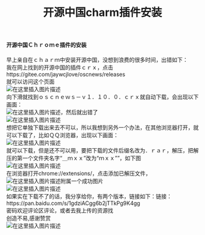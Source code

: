﻿---
title: 开源中国charm插件安装
categories:
- 插件
- 安装教程
tags:
- 开源中国
- charm插件
top_img: https://mp-6fc29f3f-14dc-4d29-99e1-a8caab6a2c40.cdn.bspapp.com/博客图片/开源中国.jpeg
cover: https://mp-6fc29f3f-14dc-4d29-99e1-a8caab6a2c40.cdn.bspapp.com/博客图片/开源中国.jpeg
---
<!DOCTYPE html>
<html>

<head>
  <meta charset="utf-8">
  <meta name="referrer" content="no-referrer" />
  <title>开源中国ｃｈａｒｍ插件安装</title>
  <!-- <link rel="stylesheet" href="https://stackedit.io/style.css" /> -->
</head>

<body class="stackedit">
  <div class="stackedit__html"><h4><a id="_0"></a>开源中国Ｃｈｒｏｍｅ插件的安装</h4>
<p>早上亲自在ｃｈａｒｍ中安装开源中国，没想到浪费的很多时间，出错如下：<br>
我在网上找到的开源中国的插件ｃｒｘ，点击https://gitee.com/jaywcjlove/oscnews/releases<br>
就可以访问这个页面<br>
<img src="https://img-blog.csdnimg.cn/20190714135225199.?x-oss-process=image/watermark,type_ZmFuZ3poZW5naGVpdGk,shadow_10,text_aHR0cHM6Ly9ibG9nLmNzZG4ubmV0L0FoaGpoaGo=,size_16,color_FFFFFF,t_70" alt="在这里插入图片描述"><br>
向下滑就找到ｏｓｃｎｅｗｓ－ｖ１．１０．０．ｃｒｘ就自动下载，会出现以下画面：<br>
<img src="https://img-blog.csdnimg.cn/20190714135437250." alt="在这里插入图片描述">，然后就出错了<br>
<img src="https://img-blog.csdnimg.cn/20190714135505948." alt="在这里插入图片描述"><br>
想把它单独下载出来去不可以，所以我想到另外一个办法，在其他浏览器打开，就可以下载了，比如ＱＱ浏览器，出现以下画面：<br>
<img src="https://img-blog.csdnimg.cn/20190714140108599." alt="在这里插入图片描述"><br>
就可以下载，但是还不可以用，要把下载的文件后缀名改为．ｒａｒ，解压，把解压的第一个文件夹名字“＿ｍｘｘ”改为“ｍｘｘ””，如下图<br>
<img src="https://img-blog.csdnimg.cn/2019071414053167.?x-oss-process=image/watermark,type_ZmFuZ3poZW5naGVpdGk,shadow_10,text_aHR0cHM6Ly9ibG9nLmNzZG4ubmV0L0FoaGpoaGo=,size_16,color_FFFFFF,t_70" alt="在这里插入图片描述"><br>
在浏览器打开chrome://extensions/，点击添加已解压文件，<br>
<img src="https://img-blog.csdnimg.cn/20190714140959455.?x-oss-process=image/watermark,type_ZmFuZ3poZW5naGVpdGk,shadow_10,text_aHR0cHM6Ly9ibG9nLmNzZG4ubmV0L0FoaGpoaGo=,size_16,color_FFFFFF,t_70" alt="在这里插入图片描述">附属一个成功图片<br>
<img src="https://img-blog.csdnimg.cn/20190714141052211.?x-oss-process=image/watermark,type_ZmFuZ3poZW5naGVpdGk,shadow_10,text_aHR0cHM6Ly9ibG9nLmNzZG4ubmV0L0FoaGpoaGo=,size_16,color_FFFFFF,t_70" alt="在这里插入图片描述"><br>
如果实在下载不了的话，我分享给你，有两个版本，链接如下：链接：https://pan.baidu.com/s/1gdziACgg6b2jTTkPg9K4gg<br>
密码欢迎评论区评论，或者去我上传的资源找<br>
创造不易,感谢赞赏<br>
<img src="https://img-blog.csdnimg.cn/20190726144701656.png?x-oss-process=image/watermark,type_ZmFuZ3poZW5naGVpdGk,shadow_10,text_aHR0cHM6Ly9ibG9nLmNzZG4ubmV0L0FoaGpoaGo=,size_16,color_FFFFFF,t_70" alt="在这里插入图片描述"></p>
</div>
</body>

</html>
